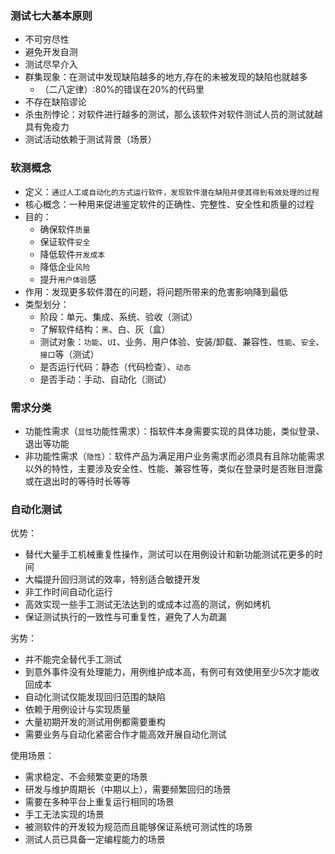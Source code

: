 ### 测试七大基本原则 
 
- 不可穷尽性
- 避免开发自测
- 测试尽早介入
- 群集现象：在测试中发现缺陷越多的地方,存在的未被发现的缺陷也就越多
  - （二八定律）:80%的错误在20%的代码里
- 不存在缺陷谬论
- 杀虫剂悖论：对软件进行越多的测试，那么该软件对软件测试人员的测试就越具有免疫力
- 测试活动依赖于测试背景（场景）

### 软测概念 
 
- 定义：`通过人工或自动化的方式运行软件，发现软件潜在缺陷并使其得到有效处理的过程`
- 核心概念：一种用来促进鉴定软件的正确性、完整性、安全性和质量的过程
- 目的：
  - 确保软件`质量`
  - 保证软件`安全`
  - 降低软件`开发成本`
  - 降低企业`风险`
  - 提升`用户体验`感
- 作用：发现更多软件潜在的问题，将问题所带来的危害影响降到最低
- 类型划分：
  - 阶段：单元、集成、系统、验收（测试）
  - 了解软件结构：`黑`、白、灰（盒）
  - 测试对象：`功能`、`UI`、业务、用户体验、安装/卸载、兼容性、`性能`、`安全`、`接口`等（测试）
  - 是否运行代码：静态（代码检查）、`动态`
  - 是否手动：手动、自动化（测试）

### 需求分类
 
- 功能性需求（`显性`功能性需求）：指软件本身需要实现的具体功能，类似登录、退出等功能
- 非功能性需求（`隐性`）：软件产品为满足用户业务需求而必须具有且除功能需求以外的特性，主要涉及安全性、性能、兼容性等，类似在登录时是否账目泄露或在退出时的等待时长等等 

### 自动化测试
优势：
- 替代大量手工机械重复性操作，测试可以在用例设计和新功能测试花更多的时间
- 大幅提升回归测试的效率，特别适合敏捷开发
- 非工作时间自动化运行
- 高效实现一些手工测试无法达到的或成本过高的测试，例如烤机
- 保证测试执行的一致性与可重复性，避免了人为疏漏 
 
劣势：
- 并不能完全替代手工测试
- 到意外事件没有处理能力，用例维护成本高，有例可有效使用至少5次才能收回成本
- 自动化测试仅能发现回归范围的缺陷
- 依赖于用例设计与实现质量
- 大量初期开发的测试用例都需要重构
- 需要业务与自动化紧密合作才能高效开展自动化测试
 
使用场景：
- 需求稳定、不会频繁变更的场景
- 研发与维护周期长（中期以上），需要频繁回归的场景
- 需要在多种平台上重复运行相同的场景
- 手工无法实现的场景
- 被测软件的开发较为规范而且能够保证系统可测试性的场景
- 测试人员已具备一定编程能力的场景

